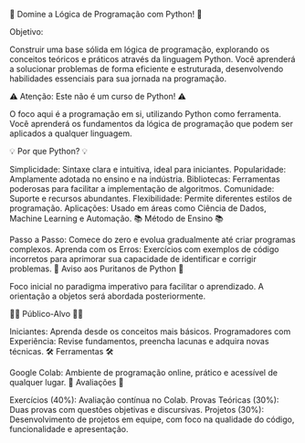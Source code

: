 🚀 Domine a Lógica de Programação com Python! 🚀

Objetivo:

Construir uma base sólida em lógica de programação, explorando os conceitos teóricos e práticos através da linguagem Python. Você aprenderá a solucionar problemas de forma eficiente e estruturada, desenvolvendo habilidades essenciais para sua jornada na programação.

⚠️ Atenção: Este não é um curso de Python! ⚠️

O foco aqui é a programação em si, utilizando Python como ferramenta. Você aprenderá os fundamentos da lógica de programação que podem ser aplicados a qualquer linguagem.

💡 Por que Python? 💡

Simplicidade: Sintaxe clara e intuitiva, ideal para iniciantes.
Popularidade: Amplamente adotada no ensino e na indústria.
Bibliotecas: Ferramentas poderosas para facilitar a implementação de algoritmos.
Comunidade: Suporte e recursos abundantes.
Flexibilidade: Permite diferentes estilos de programação.
Aplicações: Usado em áreas como Ciência de Dados, Machine Learning e Automação.
📚 Método de Ensino 📚

Passo a Passo: Comece do zero e evolua gradualmente até criar programas complexos.
Aprenda com os Erros: Exercícios com exemplos de código incorretos para aprimorar sua capacidade de identificar e corrigir problemas.
📢 Aviso aos Puritanos de Python 📢

Foco inicial no paradigma imperativo para facilitar o aprendizado. A orientação a objetos será abordada posteriormente.

👨‍💻 Público-Alvo 👨‍💻

Iniciantes: Aprenda desde os conceitos mais básicos.
Programadores com Experiência: Revise fundamentos, preencha lacunas e adquira novas técnicas.
🛠️ Ferramentas 🛠️

Google Colab: Ambiente de programação online, prático e acessível de qualquer lugar.
📝 Avaliações 📝

Exercícios (40%): Avaliação contínua no Colab.
Provas Teóricas (30%): Duas provas com questões objetivas e discursivas.
Projetos (30%): Desenvolvimento de projetos em equipe, com foco na qualidade do código, funcionalidade e apresentação.
